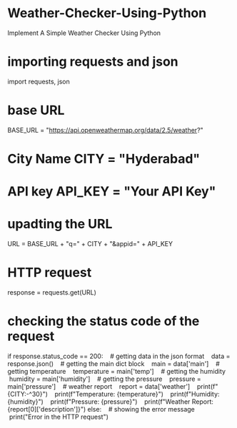 # Weather-Checker-Using-Python
Implement A Simple Weather Checker Using Python 

# importing requests and json
import requests, json
# base URL
BASE_URL = "https://api.openweathermap.org/data/2.5/weather?"
# City Name CITY = "Hyderabad"
# API key API_KEY = "Your API Key"
# upadting the URL
URL = BASE_URL + "q=" + CITY + "&appid=" + API_KEY
# HTTP request
response = requests.get(URL)
# checking the status code of the request
if response.status_code == 200:
   # getting data in the json format
   data = response.json()
   # getting the main dict block
   main = data['main']
   # getting temperature
   temperature = main['temp']
   # getting the humidity
   humidity = main['humidity']
   # getting the pressure
   pressure = main['pressure']
   # weather report
   report = data['weather']
   print(f"{CITY:-^30}")
   print(f"Temperature: {temperature}")
   print(f"Humidity: {humidity}")
   print(f"Pressure: {pressure}")
   print(f"Weather Report: {report[0]['description']}")
else:
   # showing the error message
   print("Error in the HTTP request")
